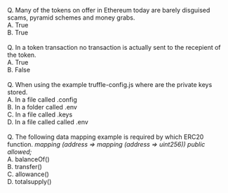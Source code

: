 Q. Many of the tokens on offer in Ethereum today are barely disguised scams, pyramid schemes and money grabs.<br>
A. True<br>
B. True<br>
<br>
Q. In a token transaction no transaction is actually sent to the recepient of the token.<br>
A. True<br>
B. False<br>
<br>
Q. When using the example truffle-config.js where are the private keys stored.<br>
A. In a file called .config<br>
B. In a folder called .env<br>
C. In a file called .keys<br>
D. In a file called called .env<br>
<br>
Q.  The following data mapping example is required by which ERC20 function. <i>mapping (address => mapping (address => uint256)) public allowed;</i><br>
A. balanceOf()<br>
B. transfer()<br>
C. allowance()<br>
D. totalsupply()<br>